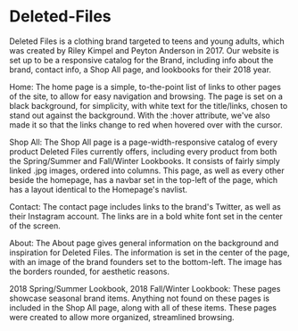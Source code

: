 # Deleted-Files

Deleted Files is a clothing brand targeted to teens and young adults, which was created by Riley Kimpel and Peyton Anderson in 2017. Our website is set up to be a responsive catalog for the Brand, including info about the brand, contact info, a Shop All page, and lookbooks for their 2018 year.

Home: The home page is a simple, to-the-point list of links to other pages of the site, to allow for easy navigation and browsing. The page is set on a black background, for simplicity, with white text for the title/links, chosen to stand out against the background. With the :hover attribute, we've also made it so that the links change to red when hovered over with the cursor.

Shop All: The Shop All page is a page-width-responsive catalog of every product Deleted Files currently offers, including every product from both the Spring/Summer and Fall/Winter Lookbooks. It consists of fairly simply linked .jpg images, ordered into columns. This page, as well as every other beside the homepage, has a navbar set in the top-left of the page, which has a layout identical to the Homepage's navlist.

Contact: The contact page includes links to the brand's Twitter, as well as their Instagram account. The links are in a bold white font set in the center of the screen.

About: The About page gives general information on the background and inspiration for Deleted Files. The information is set in the center of the page, with an image of the brand founders set to the bottom-left. The image has the borders rounded, for aesthetic reasons.

2018 Spring/Summer Lookbook, 2018 Fall/Winter Lookbook: These pages showcase seasonal brand items. Anything not found on these pages is included in the Shop All page, along with all of these items. These pages were created to allow more organized, streamlined browsing.

